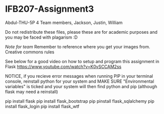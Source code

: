 # IFB207-Assignment3
Abdul-THU-5P 4  Team members, Jackson, Justin, William

Do not redistribute these files, please these are for academic purposes and you may be faced with plagarism :D

*Note for team*
Remember to reference where you get your images from.
Creative commons rules

See below for a good video on how to setup and program this assignment in Flask 
https://www.youtube.com/watch?v=K0vSCCAM2ss

NOTICE, if you recieve error messages when running PIP in your terminal console, reinstall python for your system and MAKE SURE "Environmental variables" is ticked and your system will then find python and pip (although flask may need a reinstall)

pip install flask
pip install flask_bootstrap
pip pinstall flask_sqlalchemy
pip install flask_login
pip install flask_wtf